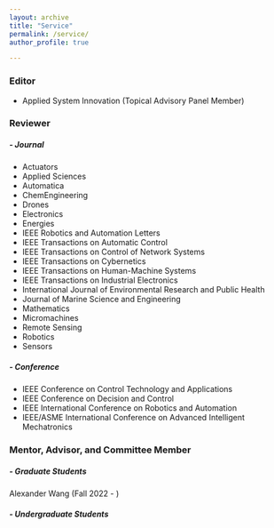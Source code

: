 ```yaml
---
layout: archive
title: "Service"
permalink: /service/
author_profile: true

---
```


### Editor
* Applied System Innovation (Topical Advisory Panel Member)

### Reviewer

##### - Journal
* Actuators
* Applied Sciences
* Automatica
* ChemEngineering
* Drones
* Electronics
* Energies
* IEEE Robotics and Automation Letters
* IEEE Transactions on Automatic Control
* IEEE Transactions on Control of Network Systems
* IEEE Transactions on Cybernetics
* IEEE Transactions on Human-Machine Systems
* IEEE Transactions on Industrial Electronics
* International Journal of Environmental Research and Public Health
* Journal of Marine Science and Engineering
* Mathematics
* Micromachines
* Remote Sensing
* Robotics
* Sensors

##### - Conference
* IEEE Conference on Control Technology and Applications
* IEEE Conference on Decision and Control
* IEEE International Conference on Robotics and Automation
* IEEE/ASME International Conference on Advanced Intelligent Mechatronics

### Mentor, Advisor, and Committee Member

##### - Graduate Students

Alexander Wang (Fall 2022 - )

##### - Undergraduate Students

<!-- ##### - High School Students
* First Tech Challenge, Girls Academic Leadership Academy Robotics Team

### Other Services

* Department of Mechanical and Aerospace Engineering Comprehensive Exam Committee -->
